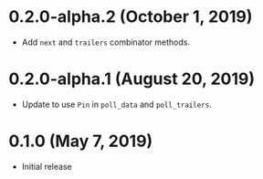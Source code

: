 # 0.2.0-alpha.2 (October 1, 2019)

- Add `next` and `trailers` combinator methods.

# 0.2.0-alpha.1 (August 20, 2019)

- Update to use `Pin` in `poll_data` and `poll_trailers`.

# 0.1.0 (May 7, 2019)

- Initial release
